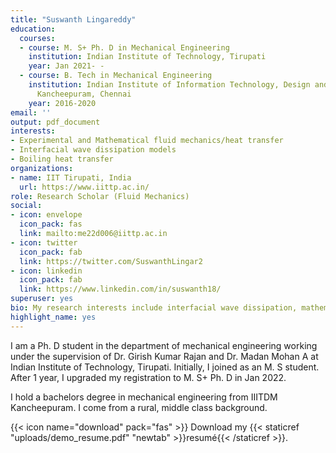 ```yaml
---
title: "Suswanth Lingareddy"
education:
  courses:
  - course: M. S+ Ph. D in Mechanical Engineering
    institution: Indian Institute of Technology, Tirupati
    year: Jan 2021- -
  - course: B. Tech in Mechanical Engineering
    institution: Indian Institute of Information Technology, Design and Manufacturing,
      Kancheepuram, Chennai
    year: 2016-2020
email: ''
output: pdf_document
interests:
- Experimental and Mathematical fluid mechanics/heat transfer
- Interfacial wave dissipation models
- Boiling heat transfer
organizations:
- name: IIT Tirupati, India
  url: https://www.iittp.ac.in/
role: Research Scholar (Fluid Mechanics)
social:
- icon: envelope
  icon_pack: fas
  link: mailto:me22d006@iittp.ac.in
- icon: twitter
  icon_pack: fab
  link: https://twitter.com/SuswanthLingar2
- icon: linkedin
  icon_pack: fab
  link: https://www.linkedin.com/in/suswanth18/
superuser: yes
bio: My research interests include interfacial wave dissipation, mathematical modeling, fluid mechanics.
highlight_name: yes
---
```


I am a Ph. D student in the department of mechanical engineering working under the supervision of Dr. Girish Kumar Rajan and Dr. Madan Mohan A at Indian Institute of Technology, Tirupati. Initially, I joined as an M. S student. After 1 year, I upgraded my registration to M. S+ Ph. D in Jan 2022.

I hold a bachelors degree in mechanical engineering from IIITDM Kancheepuram. I come from a rural, middle class background.

{{< icon name="download" pack="fas" >}} Download my {{< staticref "uploads/demo_resume.pdf" "newtab" >}}resumé{{< /staticref >}}.
